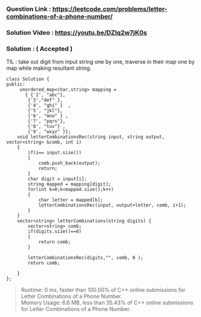 ### Question Link : https://leetcode.com/problems/letter-combinations-of-a-phone-number/

### Solution Video : https://youtu.be/DZIq2w7jK0s

### Solution : ( Accepted )

TIL : take out digit from input string one by one, traverse in their map one by map while making resultant string.

```
class Solution {
public:
     unordered_map<char,string> mapping = 
       { {'2', "abc"}, 
        {'3',"def" }, 
        {'4', "ghi" }  ,
        {'5', "jkl"}, 
        {'6', "mno" } ,
        {'7', "pqrs"}, 
        {'8', "tuv"} , 
        {'9', "wxyz" }};
    void letterCombinationsRec(string input, string output, vector<string> &comb, int i)
    {
        if(i== input.size())
        {
            comb.push_back(output);
            return;
        }
        char digit = input[i];
        string mapped = mapping[digit];
        for(int k=0;k<mapped.size();k++)
        {
            char letter = mapped[k];
            letterCombinationsRec(input, output+letter, comb, i+1);
        }
    }
    vector<string> letterCombinations(string digits) {
        vector<string> comb;
        if(digits.size()==0)
        {
            return comb;
        }
      
        letterCombinationsRec(digits,"", comb, 0 );
        return comb;
        
    }
};
```

> Runtime: 0 ms, faster than 100.00% of C++ online submissions for Letter Combinations of a Phone Number. <br>
> Memory Usage: 6.6 MB, less than 35.43% of C++ online submissions for Letter Combinations of a Phone Number.